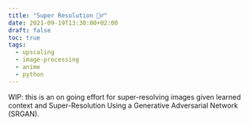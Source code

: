 ```yaml
---
title: "Super Resolution 🧙‍♂️"
date: 2021-09-19T13:30:00+02:00
draft: false
toc: true
tags:
  - upscaling
  - image-processing
  - anime
  - python
---
```


WIP: this is an on going effort for super-resolving images given learned context
and Super-Resolution Using a Generative Adversarial Network (SRGAN).
